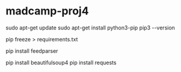 # madcamp-proj4

sudo apt-get update
sudo apt-get install python3-pip
pip3 --version

pip freeze > requirements.txt

pip install feedparser

pip install beautifulsoup4
pip install requests
